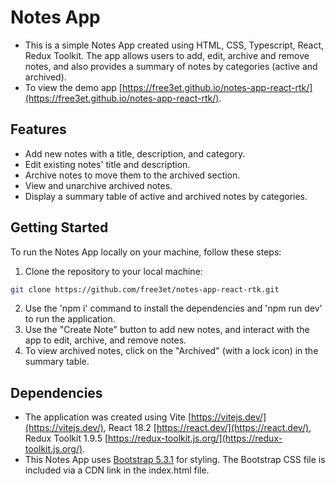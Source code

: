 # Notes App

- This is a simple Notes App created using HTML, CSS, Typescript, React, Redux Toolkit. The app allows users to add, edit, archive and remove notes, and also provides a summary of notes by categories (active and archived).
- To view the demo app [https://free3et.github.io/notes-app-react-rtk/](https://free3et.github.io/notes-app-react-rtk/).

## Features

- Add new notes with a title, description, and category.
- Edit existing notes' title and description.
- Archive notes to move them to the archived section.
- View and unarchive archived notes.
- Display a summary table of active and archived notes by categories.

## Getting Started

To run the Notes App locally on your machine, follow these steps:

1. Clone the repository to your local machine:

```bash
git clone https://github.com/free3et/notes-app-react-rtk.git
```
2. Use the 'npm i' command to install the dependencies and 'npm run dev' to run the application. 
3. Use the "Create Note" button to add new notes, and interact with the app to edit, archive, and remove notes.
4. To view archived notes, click on the "Archived" (with a lock icon) in the summary table.

## Dependencies
- The application was created using Vite [https://vitejs.dev/](https://vitejs.dev/), React 18.2 [https://react.dev/](https://react.dev/), Redux Toolkit 1.9.5 [https://redux-toolkit.js.org/](https://redux-toolkit.js.org/).
- This Notes App uses [Bootstrap 5.3.1](https://getbootstrap.com/) for styling. The Bootstrap CSS file is included via a CDN link in the index.html file.
